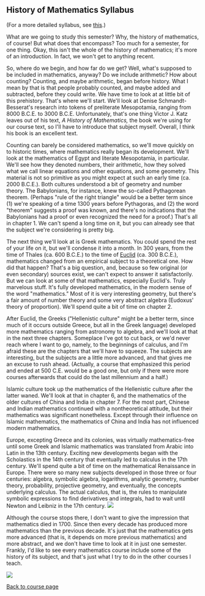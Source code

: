 ## History of Mathematics Syllabus

(For a more detailed syllabus, see [this](syll.html).)

What are we going to study this semester? Why, the history of mathematics, of
course! But what does that encompass? Too much for a semester, for one thing.
Okay, this isn't the whole of the history of mathematics; it's more of an
introduction. In fact, we won't get to anything recent.

So, where do we begin, and how far do we get? Well, what's supposed to be
included in mathematics, anyway? Do we include arithmetic? How about counting?
Counting, and maybe arithmetic, began before history. What I mean by that is
that people probably counted, and maybe added and subtracted, before they
could write. We have time to look at at little bit of this prehistory. That's
where we'll start. We'll look at Denise Schmandt-Besserat's research into
tokens of preliterate Mesopotamia, ranging from 8000 B.C.E. to 3000 B.C.E.
Unfortunately, that's one thing Victor J. Katz leaves out of his text, _A
History of Mathematics,_ the book we're using for our course text, so I'll
have to introduce that subject myself. Overall, I think his book is an
excellent text.

Counting can barely be considered mathematics, so we'll move quickly on to
historic times, where mathematics really began its development. We'll look at
the mathematics of Egypt and literate Mesopotamia, in particular. We'll see
how they denoted numbers, their arithmetic, how they solved what we call
linear equations and other equations, and some geometry. This material is not
so primitive as you might expect at such an early time (ca. 2000 B.C.E.). Both
cultures understood a bit of geometry and number theory. The Babylonians, for
instance, knew the so-called Pythagorean theorem. (Perhaps "rule of the right
triangle" would be a better term since (1) we're speaking of a time 1300 years
before Pythagoras, and (2) the word "theorem" suggests a proof was known, and
there's no indications that the Babylonians had a proof or even recognized the
need for a proof.) That's all in chapter 1. We can't spend a long time on it,
but you can already see that the subject we're considering is pretty big.

The next thing we'll look at is Greek mathematics. You could spend the rest of
your life on it, but we'll condense it into a month. In 300 years, from the
time of Thales (ca. 600 B.C.E.) to the time of
[Euclid](http://aleph0.clarku.edu/~djoyce/java/elements/Euclid.html) (ca. 300
B.C.E.), mathematics changed from an empirical subject to a theoretical one.
How did that happen? That's a big question, and, because so few original (or
even secondary) sources exist, we can't expect to answer it satisfactorily.
But we can look at some of that mathematics, especially Euclid's. Truly
marvelous stuff. It's fully developed mathematics, in the modern sense of the
word "mathematics." Most of it is very interesting geometry, but there's a
fair amount of number theory and some very abstract algebra (Eudoxus' theory
of proportion). We'll spend quite a bit of time on chapter 2.

After Euclid, the Greeks ("Hellenistic culture" might be a better term, since
much of it occurs outside Greece, but all in the Greek language) developed
more mathematics ranging from astronomy to algebra, and we'll look at that in
the next three chapters. Someplace I've got to cut back, or we'd never reach
where I want to go, namely, to the beginnings of calculus, and I'm afraid
these are the chapters that we'll have to squeeze. The subjects are
interesting, but the subjects are a little more advanced, and that gives me an
excuse to rush ahead. (Actually, a course that emphasized this period and
ended at 500 C.E. would be a good one, but only if there were more courses
afterwards that could do the last millennium and a half.)

Islamic culture took up the mathematics of the Hellenistic culture after the
latter waned. We'll look at that in chapter 6, and the mathematics of the
older cultures of China and India in chapter 7. For the most part, Chinese and
Indian mathematics continued with a nontheoretical attitude, but their
mathematics was significant nonetheless. Except through their influence on
Islamic mathematics, the mathematics of China and India has not influenced
modern mathematics.

Europe, excepting Greece and its colonies, was virtually mathematics-free
until some Greek and Islamic mathematics was translated from Arabic into Latin
in the 13th century. Exciting new developments began with the Scholastics in
the 14th century that eventually led to calculus in the 17th century. We'll
spend quite a bit of time on the mathematical Renaissance in Europe. There
were so many new subjects developed in those three or four centuries: algebra,
symbolic algebra, logarithms, analytic geometry, number theory, probability,
projective geometry, and eventually, the concepts underlying calculus. The
actual calculus, that is, the rules to manipulate symbolic expressions to find
derivatives and integrals, had to wait until Newton and Leibniz in the 17th
century. ![](bullet.gif)

Although the course stops there, I don't want to give the impression that
mathematics died in 1700. Since then every decade has produced more
mathematics than the previous decade. It's just that the mathematics gets more
advanced (that is, it depends on more previous mathematics) and more abstract,
and we don't have time to look at it in just one semester. Frankly, I'd like
to see every mathematics course include some of the history of its subject,
and that's just what I try to do in the other courses I teach.

![](rule.gif)

[Back to course page](index.html)


